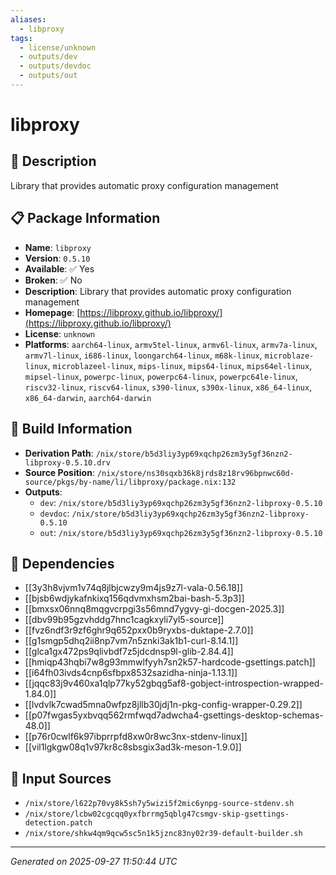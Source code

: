 ```yaml
---
aliases:
  - libproxy
tags:
  - license/unknown
  - outputs/dev
  - outputs/devdoc
  - outputs/out
---
```


# libproxy

## 📝 Description

Library that provides automatic proxy configuration management

## 📋 Package Information

- **Name**: `libproxy`
- **Version**: `0.5.10`
- **Available**: ✅ Yes
- **Broken**: ✅ No
- **Description**: Library that provides automatic proxy configuration management
- **Homepage**: [https://libproxy.github.io/libproxy/](https://libproxy.github.io/libproxy/)
- **License**: `unknown`
- **Platforms**: `aarch64-linux`, `armv5tel-linux`, `armv6l-linux`, `armv7a-linux`, `armv7l-linux`, `i686-linux`, `loongarch64-linux`, `m68k-linux`, `microblaze-linux`, `microblazeel-linux`, `mips-linux`, `mips64-linux`, `mips64el-linux`, `mipsel-linux`, `powerpc-linux`, `powerpc64-linux`, `powerpc64le-linux`, `riscv32-linux`, `riscv64-linux`, `s390-linux`, `s390x-linux`, `x86_64-linux`, `x86_64-darwin`, `aarch64-darwin`

## 🔧 Build Information

- **Derivation Path**: `/nix/store/b5d3liy3yp69xqchp26zm3y5gf36nzn2-libproxy-0.5.10.drv`
- **Source Position**: `/nix/store/ns30sqxb36k8jrds8z18rv96bpnwc60d-source/pkgs/by-name/li/libproxy/package.nix:132`
- **Outputs**:
  - `dev`:  `/nix/store/b5d3liy3yp69xqchp26zm3y5gf36nzn2-libproxy-0.5.10`
  - `devdoc`:  `/nix/store/b5d3liy3yp69xqchp26zm3y5gf36nzn2-libproxy-0.5.10`
  - `out`:  `/nix/store/b5d3liy3yp69xqchp26zm3y5gf36nzn2-libproxy-0.5.10`

## 🔗 Dependencies

- [[3y3h8vjvm1v74q8jlbjcwzy9m4js9z7l-vala-0.56.18]]
- [[bjsb6wdjykafnkixq156qdvmxhsm2bai-bash-5.3p3]]
- [[bmxsx06nnq8mqgvcrpgi3s56mnd7ygvy-gi-docgen-2025.3]]
- [[dbv99b95gzvhddg7hnc1cagkxyli7yl5-source]]
- [[fvz6ndf3r9zf6ghr9q652pxx0b9ryxbs-duktape-2.7.0]]
- [[g1smgp5dhq2ii8np7vm7n5znki3ak1b1-curl-8.14.1]]
- [[glca1gx472ps9qlivbdf7z5jdcdnsp9l-glib-2.84.4]]
- [[hmiqp43hqbi7w8g93mmwlfyyh7sn2k57-hardcode-gsettings.patch]]
- [[i64fh03ivds4cnp6sfbpx8532sazidha-ninja-1.13.1]]
- [[jqqc83j9v460xa1qlp77ky52gbqg5af8-gobject-introspection-wrapped-1.84.0]]
- [[lvdvlk7cwad5mna0wfpz8jllb30jdj1n-pkg-config-wrapper-0.29.2]]
- [[p07fwgas5yxbvqq562rmfwqd7adwcha4-gsettings-desktop-schemas-48.0]]
- [[p76r0cwlf6k97ibprrpfd8xw0r8wc3nx-stdenv-linux]]
- [[vil1lgkgw08q1v97kr8c8sbsgix3ad3k-meson-1.9.0]]

## 📁 Input Sources

- `/nix/store/l622p70vy8k5sh7y5wizi5f2mic6ynpg-source-stdenv.sh`
- `/nix/store/lcbw02cgcqq0yxfbrrmg5qblg47csmgv-skip-gsettings-detection.patch`
- `/nix/store/shkw4qm9qcw5sc5n1k5jznc83ny02r39-default-builder.sh`

---
*Generated on 2025-09-27 11:50:44 UTC*
